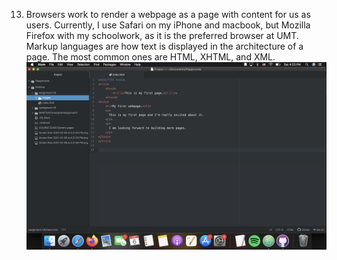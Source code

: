 13. Browsers work to render a webpage as a page with content for us as users.  Currently, I use Safari on my iPhone and macbook, but Mozilla Firefox with my schoolwork, as it is the preferred browser at UMT.
Markup languages are how text is displayed in the architecture of a page.  The most common ones are HTML, XHTML, and XML.
![screenshot](./images/Assignment4Screenshot.png)

